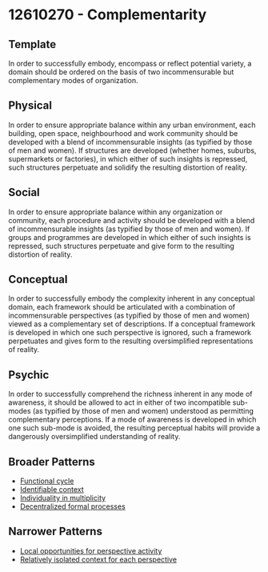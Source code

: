 # 12610270 - Complementarity

## Template

In order to successfully embody, encompass or reflect potential variety, a domain should be ordered on the basis of two incommensurable but complementary modes of organization.

## Physical

In order to ensure appropriate balance within any urban environment, each building, open space, neighbourhood and work community should be developed with a blend of incommensurable insights (as typified by those of men and women). If structures are developed (whether homes, suburbs, supermarkets or factories), in which either of such insights is repressed, such structures perpetuate and solidify the resulting distortion of reality.

## Social

In order to ensure appropriate balance within any organization or community, each procedure and activity should be developed with a blend of incommensurable insights (as typified by those of men and women). If groups and programmes are developed in which either of such insights is repressed, such structures perpetuate and give form to the resulting distortion of reality.

## Conceptual

In order to successfully embody the complexity inherent in any conceptual domain, each framework should be articulated with a combination of incommensurable perspectives (as typified by those of men and women) viewed as a complementary set of descriptions. If a conceptual framework is developed in which one such perspective is ignored, such a framework perpetuates and gives form to the resulting oversimplified representations of reality.

## Psychic

In order to successfully comprehend the richness inherent in any mode of awareness, it should be allowed to act in either of two incompatible sub-modes (as typified by those of men and women) understood as permitting complementary perceptions. If a mode of awareness is developed in which one such sub-mode is avoided, the resulting perceptual habits will provide a dangerously oversimplified understanding of reality.

## Broader Patterns

- [Functional cycle](12610260)
- [Identifiable context](12610140)
- [Individuality in multiplicity](12610120)
- [Decentralized formal processes](12610090)

## Narrower Patterns

- [Local opportunities for perspective activity](12611570)
- [Relatively isolated context for each perspective](12611410)
